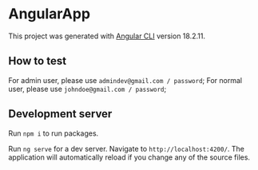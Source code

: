# AngularApp

This project was generated with [Angular CLI](https://github.com/angular/angular-cli) version 18.2.11.

## How to test
For admin user, please use `admindev@gmail.com / password`;
For normal user, please use `johndoe@gmail.com / password`;


## Development server

Run `npm i` to run packages.

Run `ng serve` for a dev server. Navigate to `http://localhost:4200/`. The application will automatically reload if you change any of the source files.

